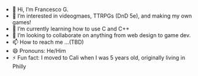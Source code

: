 - 👋 Hi, I’m Francesco G.
- 👀 I’m interested in videogmaes, TTRPGs (DnD 5e), and making my own games!
- 🌱 I’m currently learning how to use C and C++
- 💞️ I’m looking to collaborate on anything from web design to game dev.
- 📫 How to reach me ...(TBD)
- 😄 Pronouns: He/Him
- ⚡ Fun fact: I moved to Cali when I was 5 years old, originally living in Philly

<!---
Francesco-Giordano-3220/Francesco-Giordano-3220 is a ✨ special ✨ repository because its `README.md` (this file) appears on your GitHub profile.
You can click the Preview link to take a look at your changes.
--->
